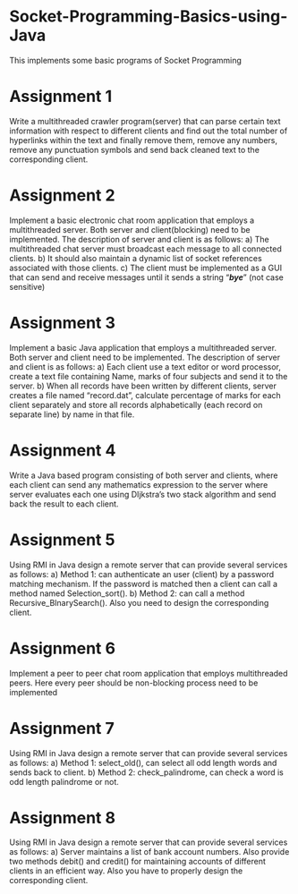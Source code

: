 # Socket-Programming-Basics-using-Java
This implements some basic programs of Socket Programming
 
# Assignment 1
Write a multithreaded crawler program(server) that can parse certain text information with respect to different clients and find out the total number of hyperlinks within the text and finally remove them, remove any numbers, remove any punctuation symbols and send back cleaned text to the corresponding client.


# Assignment 2
Implement a basic electronic chat room application that employs a multithreaded server. Both server and client(blocking) need to be implemented. The description of server and client is as follows: 
 a) The multithreaded chat server must broadcast each message to all connected clients. 
 b) It should also maintain a dynamic list of socket references associated with those clients. 
 c) The client must be implemented as a GUI that can send and receive messages until it sends a string “***bye***” (not case sensitive) 

# Assignment 3
Implement a basic Java application that employs a multithreaded server. Both server and client need to be implemented. The description of server and client is as follows: 
 a) Each client use a text editor or word processor, create a text file containing Name, marks of four subjects and send it to the server. 
 b) When all records have been written by different clients, server creates a file named “record.dat”, calculate percentage of marks for each client separately and store all records alphabetically (each record on separate line) by name in that file. 

# Assignment 4
Write a Java based program consisting of both server and clients, where each client can send any mathematics expression to the server where server evaluates each one using DIjkstra’s two stack algorithm and send back the result to each client. 

# Assignment 5
Using RMI in Java design a remote server that can provide several services as follows: 
 a) Method 1: can authenticate an user (client) by a password matching mechanism. If the password is matched then a client can call a method named Selection_sort(). 
 b) Method 2: can call a method Recursive_BInarySearch(). Also you need to design the corresponding client. 

# Assignment 6
Implement a peer to peer chat room application that employs multithreaded peers. Here every peer should be non-blocking process need to be implemented

# Assignment 7
Using RMI in Java design a remote server that can provide several services as follows: 
 a) Method 1: select_old(), can select all odd length words and sends back to client. 
 b) Method 2: check_palindrome, can check a word is odd length palindrome or not. 

# Assignment 8
Using RMI in Java design a remote server that can provide several services as follows: 
 a) Server maintains a list of bank account numbers. Also provide two methods debit() and credit() for maintaining accounts of different clients in an efficient way. Also you have to properly design the corresponding client.  
 
